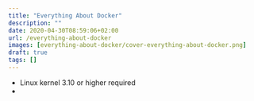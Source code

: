```yaml
---
title: "Everything About Docker"
description: ""
date: 2020-04-30T08:59:06+02:00
url: /everything-about-docker
images: [everything-about-docker/cover-everything-about-docker.png]
draft: true
tags: []
---
```


- Linux kernel 3.10 or higher required
- 

<script src="https://utteranc.es/client.js"
        repo="maelvls/maelvls.github.io"
        issue-term="pathname"
        label="💬"
        theme="github-light"
        crossorigin="anonymous"
        async>
</script>
